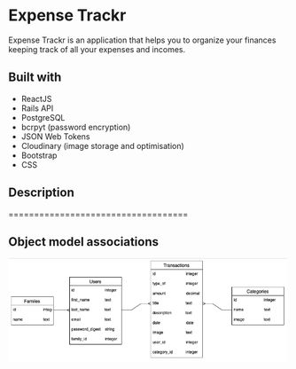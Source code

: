 # Expense Trackr
Expense Trackr is an application that helps you to organize your finances keeping track of all your expenses and incomes.

## Built with
- ReactJS
- Rails API
- PostgreSQL
- bcrpyt (password encryption)
- JSON Web Tokens
- Cloudinary (image storage and optimisation)
- Bootstrap
- CSS

## Description
===================================


## Object model associations
![association](/public/images/associations.png)

